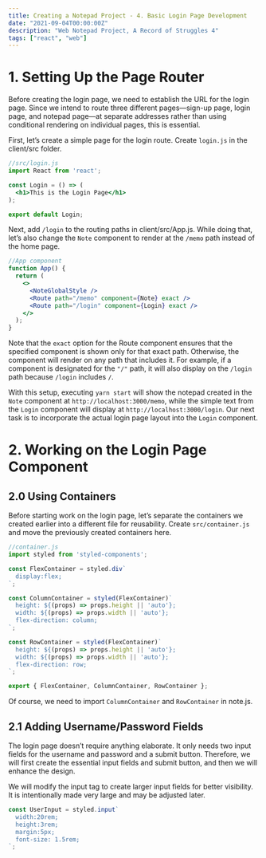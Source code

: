 ```yaml
---
title: Creating a Notepad Project - 4. Basic Login Page Development
date: "2021-09-04T00:00:00Z"
description: "Web Notepad Project, A Record of Struggles 4"
tags: ["react", "web"]
---
```


# 1. Setting Up the Page Router

Before creating the login page, we need to establish the URL for the login page. Since we intend to route three different pages—sign-up page, login page, and notepad page—at separate addresses rather than using conditional rendering on individual pages, this is essential.

First, let’s create a simple page for the login route. Create `login.js` in the client/src folder.

```jsx
//src/login.js
import React from 'react';

const Login = () => (
  <h1>This is the Login Page</h1>
);

export default Login;

```

Next, add `/login` to the routing paths in client/src/App.js. While doing that, let’s also change the `Note` component to render at the `/memo` path instead of the home page.

```jsx
//App component
function App() {
  return (
    <>
      <NoteGlobalStyle />
      <Route path="/memo" component={Note} exact />
      <Route path="/login" component={Login} exact />
    </>
  );
}
```

Note that the `exact` option for the Route component ensures that the specified component is shown only for that exact path. Otherwise, the component will render on any path that includes it. For example, if a component is designated for the `"/"` path, it will also display on the `/login` path because `/login` includes `/`.

With this setup, executing `yarn start` will show the notepad created in the `Note` component at `http://localhost:3000/memo`, while the simple text from the `Login` component will display at `http://localhost:3000/login`. Our next task is to incorporate the actual login page layout into the `Login` component.

# 2. Working on the Login Page Component

## 2.0 Using Containers

Before starting work on the login page, let’s separate the containers we created earlier into a different file for reusability. Create `src/container.js` and move the previously created containers here.

```jsx
//container.js
import styled from 'styled-components';

const FlexContainer = styled.div`
  display:flex;
`;

const ColumnContainer = styled(FlexContainer)`
  height: ${(props) => props.height || 'auto'};
  width: ${(props) => props.width || 'auto'};
  flex-direction: column;
`;

const RowContainer = styled(FlexContainer)`
  height: ${(props) => props.height || 'auto'};
  width: ${(props) => props.width || 'auto'};
  flex-direction: row;
`;

export { FlexContainer, ColumnContainer, RowContainer };

```

Of course, we need to import `ColumnContainer` and `RowContainer` in note.js.

## 2.1 Adding Username/Password Fields

The login page doesn’t require anything elaborate. It only needs two input fields for the username and password and a submit button. Therefore, we will first create the essential input fields and submit button, and then we will enhance the design.

We will modify the input tag to create larger input fields for better visibility. It is intentionally made very large and may be adjusted later.

```jsx
const UserInput = styled.input`
  width:20rem;
  height:3rem;
  margin:5px;
  font-size: 1.5rem;
`;
```